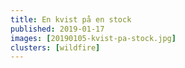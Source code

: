 ```yaml
---
title: En kvist på en stock
published: 2019-01-17
images: [20190105-kvist-pa-stock.jpg]
clusters: [wildfire]
---
```


